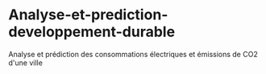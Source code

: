 # Analyse-et-prediction-developpement-durable
Analyse et prédiction des consommations électriques et émissions de CO2 d'une ville
